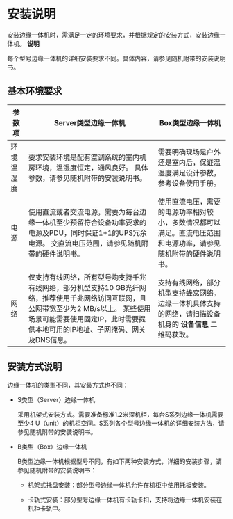 安装说明 
=========================

安装边缘一体机时，需满足一定的环境要求，并根据规定的安装方式，安装边缘一体机。
**说明**

每个型号边缘一体机的详细安装要求不同。具体内容，请参见随机附带的安装说明书。

基本环境要求 
---------------------------



|  参数项  |                                                             Server类型边缘一体机                                                             |                                Box类型边缘一体机                                |
|-------|---------------------------------------------------------------------------------------------------------------------------------------|--------------------------------------------------------------------------|
| 环境温湿度 | 要求安装环境是配有空调系统的室内机房环境，温湿度恒定，通风良好。 具体参数，请参见随机附带的安装说明书。                                                                  | 需要明确现场是户外还是室内后，保证温湿度满足设计参数，参考设备使用手册。                                     |
| 电源    | 使用直流或者交流电源，需要为每台边缘一体机至少预留符合设备功率要求的电源及PDU，同时保证1+1的UPS冗余电源。 交直流电压范围，请参见随机附带的硬件说明书。                                      | 使用直流电压，需要的电源功率相对较小，多数情况都可以满足。直流电压范围和电源功率，请参见随机附带的硬件说明书。                  |
| 网络    | 仅支持有线网络，所有型号均支持千兆有线网络，部分机型支持10 GB光纤网络，推荐使用千兆网络访问互联网，且公网带宽至少为2 MB/s以上。 某些使用场景可能需要使用固定IP，此时需要提供本地可用的IP地址、子网掩码、网关及DNS信息。 | 支持有线网络，部分机型支持蜂窝网络。 边缘一体机具体支持的网络，请扫描设备机身的 **设备信息** 二维码获取。 |



安装方式说明 
---------------------------

边缘一体机的类型不同，其安装方式也不同：

* S类型（Server）边缘一体机

  采用机架式安装方式。需要准备标准1.2米深机柜，每台S系列边缘一体机需要至少4 U（unit）的机柜空间。S系列各个型号边缘一体机的详细安装方法，请参见随机附带的安装说明书。
  

* B类型（Box）边缘一体机

  B类型边缘一体机根据型号不同，有如下两种安装方式，详细的安装步骤，请参见随机附带的安装说明书：
  * 机架式托盘安装：部分型号边缘一体机允许在机柜中使用托板安装。

    
  
  * 卡轨式安装：部分型号边缘一体机有卡轨卡扣，支持将边缘一体机安装在机柜卡轨中。

    
  

  



